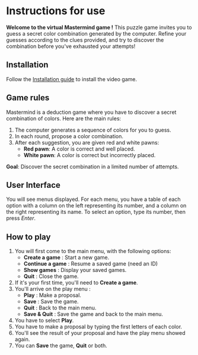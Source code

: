 # Instructions for use

**Welcome to the virtual Mastermind game !** This puzzle game invites you to guess a secret color combination generated by
the computer. Refine your guesses according to the clues provided, and try to discover the combination before you've
exhausted your attempts!

## Installation

Follow the [Installation guide](../README.md) to install the video game.

## Game rules

Mastermind is a deduction game where you have to discover a secret combination of colors. Here are the main rules:

1. The computer generates a sequence of colors for you to guess.
2. In each round, propose a color combination.
3. After each suggestion, you are given red and white pawns:
    - **Red pawn**: A color is correct and well placed.
    - **White pawn**: A color is correct but incorrectly placed.

**Goal**: Discover the secret combination in a limited number of attempts.

## User Interface

You will see menus displayed. For each menu, you have a table of each option with a column on the left representing
its number, and a column on the right representing its name. To select an option, type its number, then press _Enter_.

## How to play

1. You will first come to the main menu, with the following options:
    * **Create a game** : Start a new game.
    * **Continue a game** : Resume a saved game (need an ID)
    * **Show games** : Display your saved games.
    * **Quit** : Close the game.
2. If it's your first time, you'll need to **Create a game**.
3. You'll arrive on the play menu :
    * **Play** : Make a proposal.
    * **Save** : Save the game.
    * **Quit** : Back to the main menu.
    * **Save & Quit** : Save the game and back to the main menu.
4. You have to select **Play**.
5. You have to make a proposal by typing the first letters of each color.
6. You'll see the result of your proposal and have the play menu showed again.
7. You can **Save** the game, **Quit** or both.
